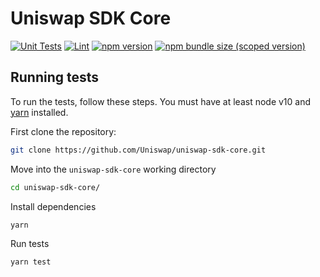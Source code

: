 # Uniswap SDK Core

[![Unit Tests](https://github.com/Uniswap/uniswap-sdk-core/workflows/Unit%20Tests/badge.svg)](https://github.com/Uniswap/uniswap-sdk-core/actions?query=workflow%3A%22Unit+Tests%22)
[![Lint](https://github.com/Uniswap/uniswap-sdk-core/workflows/Lint/badge.svg)](https://github.com/Uniswap/uniswap-sdk-core/actions?query=workflow%3ALint)
[![npm version](https://img.shields.io/npm/v/@uniswap/sdk-core/latest.svg)](https://www.npmjs.com/package/@uniswap/sdk-core/v/latest)
[![npm bundle size (scoped version)](https://img.shields.io/bundlephobia/minzip/@uniswap/sdk-core/latest.svg)](https://bundlephobia.com/result?p=@uniswap/sdk-core@latest)

## Running tests

To run the tests, follow these steps. You must have at least node v10 and [yarn](https://yarnpkg.com/) installed.

First clone the repository:

```sh
git clone https://github.com/Uniswap/uniswap-sdk-core.git
```

Move into the `uniswap-sdk-core` working directory

```sh
cd uniswap-sdk-core/
```

Install dependencies

```sh
yarn
```

Run tests

```sh
yarn test
```
